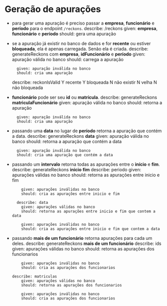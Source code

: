 # Geração de apurações
- para gerar uma apuração é preciso passar a **empresa**, **funcionário** e **período** para o endpoint `/reckons`.
  describe: /reckons
      given: **empresa**, **funcionário** e **período**
      should: gera uma apuração

- se a apuração já existir no banco de dados e for **recente** ou estiver **bloqueada**, ela é apenas carregada. Senão ela é criada.
    describe: generateReckons com **empresa**, **idFuncionário** e **período**
        given: apuração válida no banco
        should: carrega a apuração

        given: apuração inválida no banco
        should: cria uma apuração

     describe: reckonIsValid
         Y recente
         Y bloqueada
         N não existir
         N velha
         N não bloqueada

- **funcionário** pode ser seu **id** ou **matrícula**.
    describe: generateReckons **matriculaFuncionário**
        given: apuração válida no banco
        should: retorna a apuração

        given: apuração inválida no banco
        should: cria uma apuração

- passando uma **data** no lugar de **período** retorna a apuração que contém a data.
    describe: generateReckons **data**
        given: apuração válida no banco
        should: retorna a apuração que contém a data

        given: apuração inválida no banco
        should: cria uma apuração que contém a data

- passando um **intervalo** retorna todas as apurações entre o **início** e **fim**.
    describe: generateReckons **inicio** **fim**
        describe: periodo
          given: apurações válidas no banco
          should: retorna as apurações entre inicio e fim

          given: apurações inválidas no banco
          should: cria as apurações entre inicio e fim

        describe: data
          given: apurações válidas no banco
          should: retorna as apurações entre inicio e fim que contem a data

          given: apurações inválidas no banco
          should: cria as apurações entre inicio e fim que contem a data


- passando **mais de um funcionário** retorna apurações para cada um deles.
    describe: generateReckons **mais de um funcionário**
      describe: ids
          given: apurações válidas no banco
          should: retorna as apurações dos funcionarios

          given: apurações inválidas no banco
          should: cria as apurações dos funcionarios

      describe: matriculas
          given: apurações válidas no banco
          should: retorna as apurações dos funcionarios

          given: apurações inválidas no banco
          should: cria as apurações dos funcionarios

